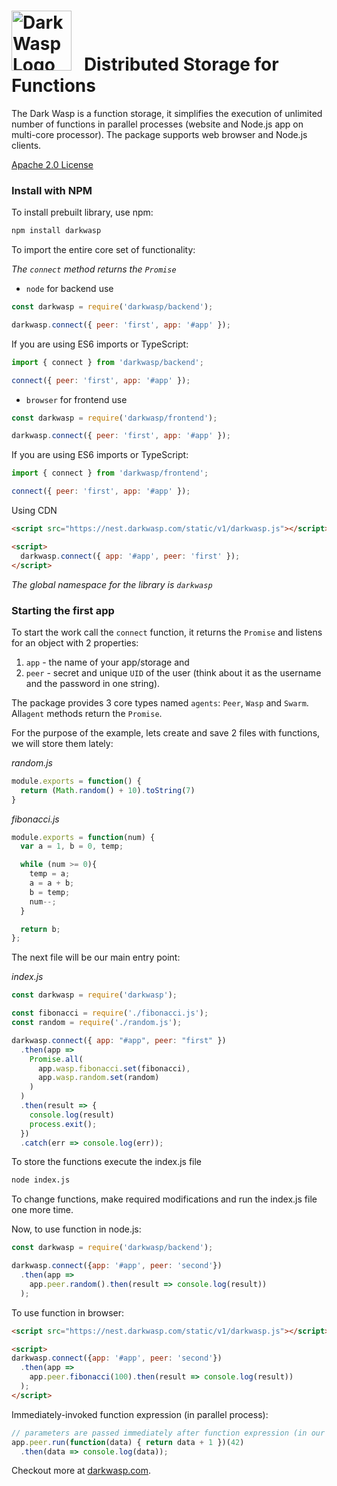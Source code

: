 
<img src="http://nest.darkwasp.com/static/icons/favicon-96x96.png" alt="Dark Wasp Logo" width="96" height="96"> &nbsp; Distributed Storage for Functions
======================================


The Dark Wasp is a function storage, it simplifies the execution of unlimited number of functions in parallel processes (website and Node.js app on multi-core processor). The package supports web browser and Node.js clients.


[Apache 2.0 License](https://www.apache.org/licenses/LICENSE-2.0)


### Install with NPM

To install prebuilt library, use npm:

```sh
npm install darkwasp
```

To import the entire core set of functionality:

*The `connect` method returns the `Promise`*

 - `node` for backend use
 
```js
const darkwasp = require('darkwasp/backend');

darkwasp.connect({ peer: 'first', app: '#app' });
```

If you are using ES6 imports or TypeScript:
```js
import { connect } from 'darkwasp/backend';

connect({ peer: 'first', app: '#app' });
```

 - `browser` for frontend use

```js
const darkwasp = require('darkwasp/frontend');

darkwasp.connect({ peer: 'first', app: '#app' });
```

If you are using ES6 imports or TypeScript:
```js
import { connect } from 'darkwasp/frontend';

connect({ peer: 'first', app: '#app' });
```

Using CDN
```html
<script src="https://nest.darkwasp.com/static/v1/darkwasp.js"></script>

<script>
  darkwasp.connect({ app: '#app', peer: 'first' });
</script>
```

*The global namespace for the library is `darkwasp`*


### Starting the first app

To start the work call the `connect` function, it returns the `Promise` and listens for an object with 2 properties: 

 1. `app` - the name of your app/storage and 
 2. `peer` - secret and unique `UID` of the user (think about it as the username and the password in one string).

The package provides 3 core types named `agents`: `Peer`, `Wasp` and `Swarm`. All`agent` methods return the `Promise`.

For the purpose of the example, lets create and save 2 files with functions, we will store them lately:

*random.js*
```js
module.exports = function() {
  return (Math.random() + 10).toString(7)
}
```

*fibonacci.js*
```js
module.exports = function(num) {
  var a = 1, b = 0, temp;

  while (num >= 0){
    temp = a;
    a = a + b;
    b = temp;
    num--;
  }

  return b;
};
```

The next file will be our main entry point:

*index.js*
```js
const darkwasp = require('darkwasp');

const fibonacci = require('./fibonacci.js');
const random = require('./random.js');

darkwasp.connect({ app: "#app", peer: "first" })
  .then(app => 
    Promise.all(
      app.wasp.fibonacci.set(fibonacci),
      app.wasp.random.set(random)
    )
  )
  .then(result => {
    console.log(result)
    process.exit();
  })
  .catch(err => console.log(err));
```

To store the functions execute the index.js file
```sh
node index.js
```

To change functions, make required modifications and run the index.js file one more time.

Now, to use function in node.js:
```js
const darkwasp = require('darkwasp/backend');

darkwasp.connect({app: '#app', peer: 'second'})
  .then(app => 
    app.peer.random().then(result => console.log(result))
  );
```

To use function in browser:
```html
<script src="https://nest.darkwasp.com/static/v1/darkwasp.js"></script>

<script>
darkwasp.connect({app: '#app', peer: 'second'})
  .then(app =>
    app.peer.fibonacci(100).then(result => console.log(result))
  );
</script>
```

Immediately-invoked function expression (in parallel process):
```js
// parameters are passed immediately after function expression (in our example - 42)
app.peer.run(function(data) { return data + 1 })(42)
  .then(data => console.log(data));
```

Checkout more at [darkwasp.com](https://darkwasp.com).

